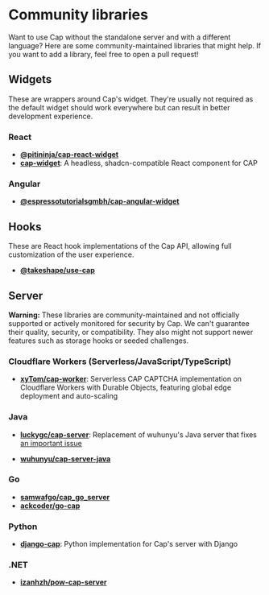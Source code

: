 # Community libraries

Want to use Cap without the standalone server and with a different language? Here are some community-maintained libraries that might help. If you want to add a library, feel free to open a pull request!

## Widgets

These are wrappers around Cap's widget. They're usually not required as the default widget should work everywhere but can result in better development experience.

### React

- **[@pitininja/cap-react-widget](https://www.npmjs.com/package/@pitininja/cap-react-widget)**
- **[cap-widget](https://ui.ednesdayw.com/docs/components/cap-widget)**: A headless, shadcn-compatible React component for CAP

### Angular

- **[@espressotutorialsgmbh/cap-angular-widget](https://www.npmjs.com/package/@espressotutorialsgmbh/cap-angular-widget)**

## Hooks

These are React hook implementations of the Cap API, allowing full customization of the user experience.

- **[@takeshape/use-cap](https://www.npmjs.com/package/@takeshape/use-cap)**

## Server

**Warning:** These libraries are community-maintained and not officially supported or actively monitored for security by Cap. We can't guarantee their quality, security, or compatibility. They also might not support newer features such as storage hooks or seeded challenges.

### Cloudflare Workers (Serverless/JavaScript/TypeScript)

- **[xyTom/cap-worker](https://github.com/xyTom/cap-worker)**: Serverless CAP CAPTCHA implementation on Cloudflare Workers with Durable Objects, featuring global edge deployment and auto-scaling

### Java

- **[luckygc/cap-server](https://github.com/luckygc/cap-server)**: Replacement of wuhunyu's Java server that fixes [an important issue](https://github.com/tiagozip/cap/issues/69#issuecomment-3079407189)

- **[wuhunyu/cap-server-java](https://github.com/wuhunyu/cap-server-java)**

### Go

- **[samwafgo/cap_go_server](https://github.com/samwafgo/cap_go_server)**
- **[ackcoder/go-cap](https://github.com/ackcoder/go-cap)**

### Python

- **[django-cap](https://pypi.org/project/django-cap/)**: Python implementation for Cap's server with Django

### .NET

- **[izanhzh/pow-cap-server](https://github.com/izanhzh/pow-cap-server)**
